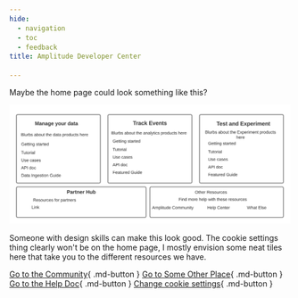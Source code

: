 ```yaml
---
hide:
  - navigation
  - toc
  - feedback
title: Amplitude Developer Center

---
```



Maybe the home page could look something like this? 

![potential home page design](assets/images/doc-home-page.png)

Someone with design skills can make this look good. The cookie settings thing clearly won't be on the home page, I mostly envision some neat tiles here that take you to the different resources we have. 

[Go to the Community](https://community.amplitude.com){ .md-button }
[Go to Some Other Place](https://community.amplitude.com){ .md-button }
[Go to the Help Doc](https://help.amplitude.com){ .md-button }
[Change cookie settings](#__consent){ .md-button }
